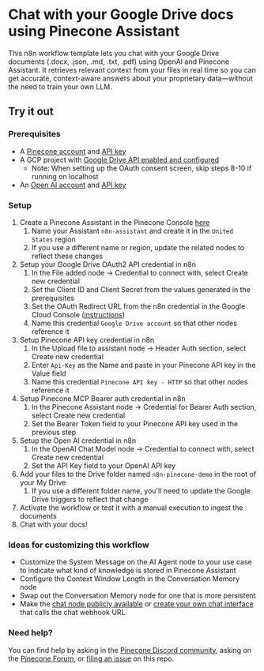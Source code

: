 # Chat with your Google Drive docs using Pinecone Assistant

This n8n workflow template lets you chat with your Google Drive documents (.docx, .json, .md, .txt, .pdf) using OpenAI and Pinecone Assistant. It retrieves relevant context from your files in real time so you can get accurate, context-aware answers about your proprietary data—without the need to train your own LLM.

## Try it out

### Prerequisites

* A [Pinecone account](https://app.pinecone.io/) and [API key](https://app.pinecone.io/organizations/-/projects/-/keys)
* A GCP project with [Google Drive API enabled and configured](https://docs.n8n.io/integrations/builtin/credentials/google/oauth-single-service/)
  * Note: When setting up the OAuth consent screen, skip steps 8-10 if running on localhost
* An [Open AI account](https://auth.openai.com/create-account) and [API key](https://platform.openai.com/settings/organization/api-keys)

### Setup

1. Create a Pinecone Assistant in the Pinecone Console [here](https://app.pinecone.io/organizations/-/projects/-/assistant/-/files) 
	1. Name your Assistant `n8n-assistant` and create it in the `United States` region
	2. If you use a different name or region, update the related nodes to reflect these changes
2. Setup your Google Drive OAuth2 API credential in n8n
	1. In the File added node -> Credential to connect with, select Create new credential
	2. Set the Client ID and Client Secret from the values generated in the prerequisites
	3. Set the OAuth Redirect URL from the n8n credential in the Google Cloud Console ([instructions](https://docs.n8n.io/integrations/builtin/credentials/google/oauth-single-service/#create-your-google-oauth-client-credentials))
	4. Name this credential `Google Drive account` so that other nodes reference it
3. Setup Pinecone API key credential in n8n
	1. In the Upload file to assistant node -> Header Auth section, select Create new credential
	2. Enter `Api-Key` as the Name and paste in your Pinecone API key in the Value field
	3. Name this credential `Pinecone API key - HTTP` so that other nodes reference it
4. Setup Pinecone MCP Bearer auth credential in n8n
	1. In the Pinecone Assistant node -> Credential for Bearer Auth section, select Create new credential
	2. Set the Bearer Token field to your Pinecone API key used in the previous step
5. Setup the Open AI credential in n8n
	1. In the OpenAI Chat Model node -> Credential to connect with, select Create new credential
	2. Set the API Key field to your OpenAI API key
6. Add your files to the Drive folder named `n8n-pinecone-demo` in the root of your My Drive
	1. If you use a different folder name, you'll need to update the Google Drive triggers to reflect that change
7. Activate the workflow or test it with a manual execution to ingest the documents
8. Chat with your docs!

### Ideas for customizing this workflow

- Customize the System Message on the AI Agent node to your use case to indicate what kind of knowledge is stored in Pinecone Assistant
- Configure the Context Window Length in the Conversation Memory node
- Swap out the Conversation Memory node for one that is more persistent
- Make the [chat node publicly available](https://docs.n8n.io/integrations/builtin/core-nodes/n8n-nodes-langchain.chattrigger/#make-chat-publicly-available) or [create your own chat interface](https://docs.n8n.io/integrations/builtin/core-nodes/n8n-nodes-langchain.chattrigger/#mode) that calls the chat webhook URL.

### Need help?

You can find help by asking in the [Pinecone Discord community](https://discord.gg/tJ8V62S3sH), asking on the [Pinecone Forum](https://community.pinecone.io/), or [filing an issue](https://github.com/pinecone-io/n8n-templates/issues/new/choose) on this repo.
